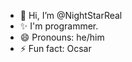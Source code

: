 - 👋 Hi, I’m @NightStarReal
- ✨ I'm programmer.
- 😄 Pronouns: he/him
- ⚡ Fun fact: Ocsar

<!---
NightStarReal/NightStarReal is a ✨ special ✨ repository because its `README.md` (this file) appears on your GitHub profile.
You can click the Preview link to take a look at your changes.
--->

